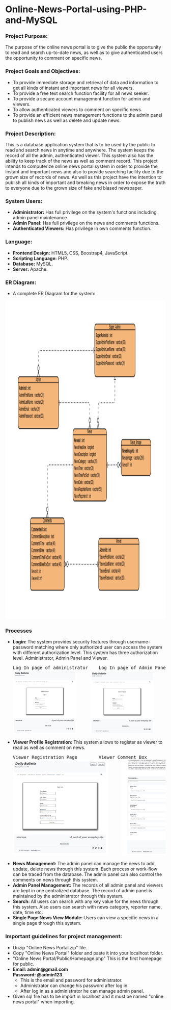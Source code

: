<h1>Online-News-Portal-using-PHP-and-MySQL</h1>


<h3>Project Purpose:</h3>
The purpose of the online news portal is to give the public the opportunity to read and search up-to-date news, as well as to give authenticated users the opportunity to comment on specific news.
<br>


<h3>Project Goals and Objectives:</h3>
<ul>
<li>To provide immediate storage and retrieval of data and information to get all kinds of instant
and important news for all viewers.</li>
<li>To provide a free text search function facility for all news seeker.</li>
<li>To provide a secure account management function for admin and viewers.</li>
<li>To allow authenticated viewers to comment on specific news.</li>
<li>To provide an efficient news management functions to the admin panel to publish news as well as delete and update news.</li>
</ul>



<h3>Project Description:</h3>
This is a database application system that is to be used by the public to read and search news in anytime and anywhere. The system keeps the record of all the admin, authenticated viewer. This system also has the ability to keep track of the news as well as comment record. This project intends to computerize online news portal system in order to provide the instant and important news and also to provide searching facility due to the grown size of records of news. As well as this project have the intention to publish all kinds of important and breaking news in order to expose the truth to everyone due to the grown size of fake and biased newspaper.
<br>




<h3>System Users:</h3>


<ul>
<li><b>Administrator:</b> Has full privilege on the system's functions including admin panel maintenance.</li>
<li><b>Admin Panel:</b> Has full privilege on the news and comments functions.</li>
<li><b>Authenticated Viewers:</b> Has privilege in own comments function.</li>
</ul>





<h3>Language:</h3>
<ul>
<li><b>Frontend Design:</b> HTML5, CSS, Boostrap4, JavaScript.</li>
<li><b>Scripting Language:</b> PHP.</li>
<li><b>Database:</b> MySQL.</li>
<li><b>Server:</b> Apache.</li>
</ul>







<h3>ER Diagram:</h3>
<ul>
<li>A complete ER Diagram for the system:</li>
</ul>
<img src="ER Diagram.png" width="1000" height="1000">
<br>








<h3>Processes</h3>
<ul>
<li><b>Login: </b>The system provides security features through username-password matching where only authorized user can access the system with different authorization level. This system has three authorization level. Administrator, Admin Panel and Viewer.<br>
<pre>Log In page of administrator    Log In page of Admin Panel      Log In page of Viewers
<img src="Screenshots of the output interface/Log In page of Administrator.png" width="200" height="200">     <img src="Screenshots of the output interface/Log In page of Admin Panel.png" width="200" height="200">     <img src="Screenshots of the output interface/Log In page of Viewers.png" width="200" height="200">
</pre>
</li>
<li><b>Viewer Profile Registration: </b>This system allows to register as viewer to read as well as comment on news.<br>
<pre>Viewer Registration Page        Viewer Comment Box
<img src="Screenshots of the output interface/Viewer Registration Page.png" width="300" height="300">     <img src="Screenshots of the output interface/Viewer Comment Box.png" width="300" height="300">
</pre>
</li>
<li><b>News Management: </b>The admin panel can manage the news to add, update, delete news through this system. Each process or work-flow can be traced from the database. The admin panel can also control the comments on news through this system.<br>
</li>
<li><b>Admin Panel Management: </b>The records of all admin panel and viewers are kept in one centralized database. The record of admin panel is maintained by the administrator through this system.<br>
</li>
<li><b>Search: </b>All users can search with any key value for the news through this system. Also users can search with news category, reporter name, date, time etc.<br>
</li>
<li><b>Single Page News View Module: </b>Users can view a specific news in a single page through this system.<br>
</li>
</ul>










<h3>Important guidelines for project management:</h3>
<ul>
<li>Unzip "Online News Portal.zip" file.</li>
<li>Copy "Online News Portal" folder and paste it into your localhost folder.</li>
<li>"Online News Portal/Public/Homepage.php" This is the first homepage for public.</li>
<li><b>Email: admin@gmail.com<br>Password: @admin123<br></b>
	<ul>
 	<li>This is the email and password for administrator.</li>
 	<li>Administrator can change his password after log in.</li>
 	<li>After log in as a administrator he can manage admin panel.</li>
  	</ul>
</li>
<li>Given sql file has to be import in localhost and it must be named "online news portal" when importing.</li>
</ul>





<br>